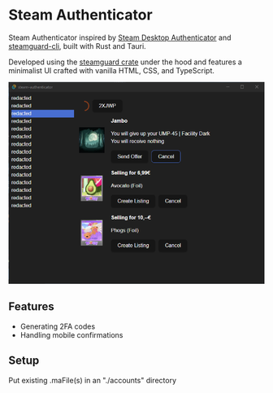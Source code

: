 # Steam Authenticator

Steam Authenticator inspired by [Steam Desktop Authenticator](https://github.com/Jessecar96/SteamDesktopAuthenticator) and [steamguard-cli](https://github.com/dyc3/steamguard-cli), built with Rust and Tauri.

Developed using the [steamguard crate](https://crates.io/crates/steamguard) under the hood and features a minimalist UI crafted with vanilla HTML, CSS, and TypeScript.

![UI](https://github.com/0xAozora/steam-authenticator/blob/master/img/UI.png?raw=true)

## Features
 - Generating 2FA codes
 - Handling mobile confirmations

## Setup
Put existing .maFile(s) in an "./accounts" directory
